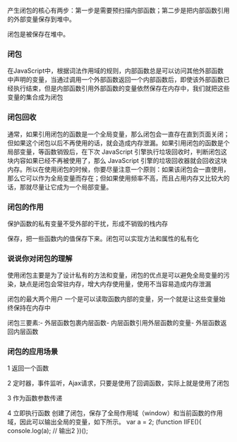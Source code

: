 产生闭包的核心有两步：第一步是需要预扫描内部函数；第二步是把内部函数引用的外部变量保存到堆中。

闭包是被保存在堆中。

### 闭包
在JavaScript中，根据词法作用域的规则，内部函数总是可以访问其他外部函数中声明的变量，当通过调用一个外部函数返回一个内部函数后，即使该外部函数已经执行结束，但是内部函数引用外部函数的变量依然保存在内存中，我们就把这些变量的集合成为闭包

### 闭包回收
通常，如果引用闭包的函数是一个全局变量，那么闭包会一直存在直到页面关闭；但如果这个闭包以后不再使用的话，就会造成内存泄漏。如果引用闭包的函数是个局部变量，等函数销毁后，在下次 JavaScript 引擎执行垃圾回收时，判断闭包这块内容如果已经不再被使用了，那么 JavaScript 引擎的垃圾回收器就会回收这块内存。所以在使用闭包的时候，你要尽量注意一个原则：如果该闭包会一直使用，那么它可以作为全局变量而存在；但如果使用频率不高，而且占用内存又比较大的话，那就尽量让它成为一个局部变量。

### 闭包的作用
保护函数的私有变量不受外部的干扰，形成不销毁的栈内存

保存，把一些函数内的值保存下来。闭包可以实现方法和属性的私有化

### 说说你对闭包的理解
使用闭包主要是为了设计私有的方法和变量，闭包的优点是可以避免全局变量的污染，缺点是闭包会常驻内存，增大内存使用量，使用不当容易造成内存泄漏

闭包的最大两个用户 一个是可以读取函数内部的变量，另一个就是让这些变量始终保持在内存中


闭包三要素:- 外层函数包裹内层函数- 内层函数引用外层函数的变量- 外层函数返回内层函数

### 闭包的应用场景

1 返回一个函数

2 定时器，事件监听，Ajax请求，只要是使用了回调函数，实际上就是使用了闭包

3 作为函数参数传递

4 立即执行函数 创建了闭包，保存了全局作用域（window）和当前函数的作用域，因此可以输出全局的变量，如下所示。
var a = 2;
(function IIFE(){
  console.log(a);  // 输出2
})();